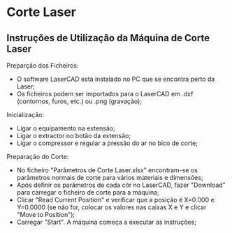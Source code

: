 # Corte Laser


## Instruções de Utilização da Máquina de Corte Laser

Preparção dos Ficheiros:
	
- O software LaserCAD está instalado no PC que se encontra perto da Laser;
- Os ficheiros podem ser importados para o LaserCAD em .dxf (contornos, furos, etc.) ou .png (gravação);

Inicialização:
- Ligar o equipamento na extensão;
- Ligar o extractor no botão da extensão;
- Ligar o compressor e regular a pressão do ar no bico de corte;
	
Preparação do Corte:
- No ficheiro "Parâmetros de Corte Laser.xlsx" encontram-se os parâmetros normais de corte para vários materiais e dimensões;
- Após definir os parâmetros de cada côr no LaserCAD, fazer "Download" para carregar o ficheiro de corte para a máquina;
- Clicar "Read Current Position" e verificar que a posição é X=0.000 e Y=0.0000 (se não for, colocar os valores nas caixas X e Y e clicar "Move to Position");
- Carregar "Start". A máquina começa a executar as instruções;